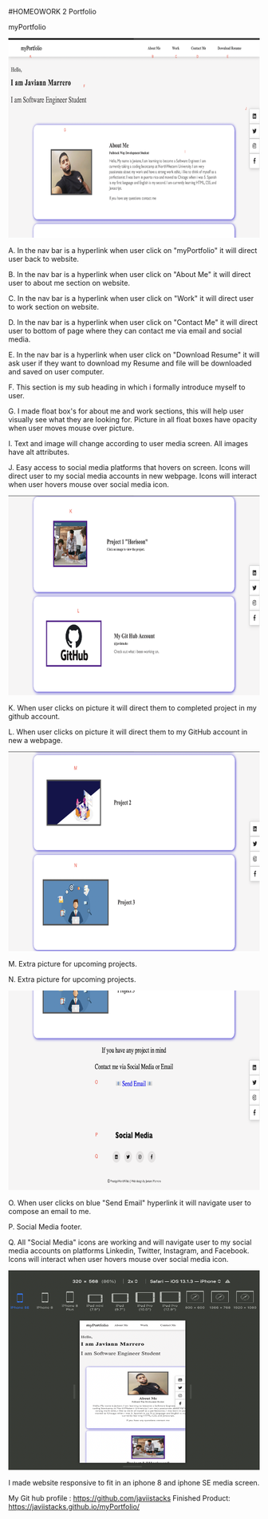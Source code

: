 #HOMEOWORK 2 Portfolio

myPortfolio

<img src="images/readme1.png" width="550" height="400" >

A. In the nav bar is a hyperlink when user click on "myPortfolio" it will direct user back to website.

B. In the nav bar is a hyperlink when user click on "About Me" it will direct user to about me section on website.

C. In the nav bar is a hyperlink when user click on "Work" it will direct user to work section on website.

D. In the nav bar is a hyperlink when user click on "Contact Me" it will direct user to bottom of page where they can contact me via email and social media.

E. In the nav bar is a hyperlink when user click on "Download Resume" it will ask user if they want to download my Resume and file will be downloaded and saved on user computer.

F. This section is my sub heading in which i formally introduce myself to user.

G. I made float box's for about me and work sections, this will help user visually see what they are looking for. Picture in all float boxes have opacity when user moves mouse over picture.

I. Text and image will change according to user media screen. All images have alt attributes.

J. Easy access to social media platforms that hovers on screen. Icons will direct user to my social media accounts in new webpage. Icons will interact when user hovers mouse over social media icon.


<img src="images/readme2.png" width="550" height="400" >

K. When user clicks on picture it will direct them to completed project in my github account. 

L. When user clicks on picture it will direct them to my GitHub account in new a webpage.

<img src="images/readme3.png" width="550" height="400" >

M. Extra picture for upcoming projects.

N. Extra picture for upcoming projects.

<img src="images/readme4.png" width="550" height="400" >

O. When user clicks on blue "Send Email" hyperlink it will navigate user to compose an email to me.

P. Social Media footer.

Q. All "Social Media" icons are working and will navigate user to my social media accounts on platforms Linkedin, Twitter, Instagram, and Facebook. Icons will interact when user hovers mouse over social media icon.

<img src="images/iphone8.png" width="550" height="400" >

I made website responsive to fit in an iphone 8 and iphone SE media screen.


My Git hub profile : https://github.com/javiistacks
Finished Product: https://javiistacks.github.io/myPortfolio/
